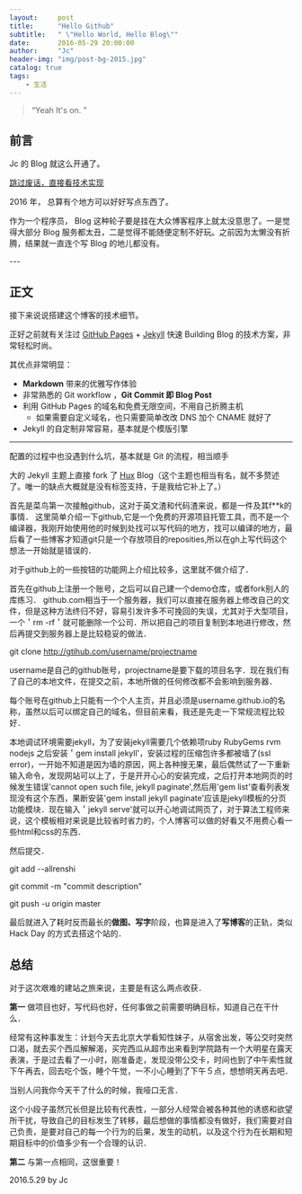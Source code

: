```yaml
---
layout:     post
title:      "Hello Github"
subtitle:   " \"Hello World, Hello Blog\""
date:       2016-05-29 20:00:00
author:     "Jc"
header-img: "img/post-bg-2015.jpg"
catalog: true
tags:
    - 生活
---
```


> “Yeah It's on. ”


## 前言

Jc 的 Blog 就这么开通了。

[跳过废话，直接看技术实现 ](#build) 



2016 年， 总算有个地方可以好好写点东西了。


作为一个程序员， Blog 这种轮子要是挂在大众博客程序上就太没意思了。一是觉得大部分 Blog 服务都太丑，二是觉得不能随便定制不好玩。之前因为太懒没有折腾，结果就一直连个写 Blog 的地儿都没有。

<p id = "build"></p>
---

## 正文

接下来说说搭建这个博客的技术细节。  

正好之前就有关注过 [GitHub Pages](https://pages.github.com/) + [Jekyll](http://jekyllrb.com/) 快速 Building Blog 的技术方案，非常轻松时尚。

其优点非常明显：

* **Markdown** 带来的优雅写作体验
* 非常熟悉的 Git workflow ，**Git Commit 即 Blog Post**
* 利用 GitHub Pages 的域名和免费无限空间，不用自己折腾主机
	* 如果需要自定义域名，也只需要简单改改 DNS 加个 CNAME 就好了 
* Jekyll 的自定制非常容易，基本就是个模版引擎

---

配置的过程中也没遇到什么坑，基本就是 Git 的流程，相当顺手

大的 Jekyll 主题上直接 fork 了 [Hux](https://github.com/Huxpro/huxpro.github.io)   Blog（这个主题也相当有名，就不多赘述了。唯一的缺点大概就是没有标签支持，于是我给它补上了。）

首先是菜鸟第一次接触github，这对于英文渣和代码渣来说，都是一件及其f**k的事情．
这里简单介绍一下github,它是一个免费的开源项目托管工具，而不是一个编译器，我刚开始使用他的时候到处找可以写代码的地方，找可以编译的地方，最后看了一些博客才知道git只是一个存放项目的reposities,所以在gh上写代码这个想法一开始就是错误的．

对于github上的一些按钮的功能网上介绍比较多，这里就不做介绍了．

首先在github上注册一个账号，之后可以自己建一个demo仓库，或者fork别人的库练习．
github.com相当于一个服务器，我们可以直接在服务器上修改自己的文件，但是这种方法终归不好，容易引发许多不可挽回的失误，尤其对于大型项目，一个＇rm -rf＇就可能删除一个公司．所以把自己的项目复制到本地进行修改，然后再提交到服务器上是比较稳妥的做法．

git clone http://gtihub.com/username/projectname

username是自己的github账号，projectname是要下载的项目名字．现在我们有了自己的本地文件，在提交之前，本地所做的任何修改都不会影响到服务器．

每个账号在github上只能有一个个人主页，并且必须是username.github.io的名称，虽然以后可以绑定自己的域名，但目前来看，我还是先走一下常规流程比较好．

本地调试环境需要jekyll，为了安装jekyll需要几个依赖项ruby RubyGems rvm nodejs
之后安装＇gem install jekyll'，安装过程的压缩包许多都被墙了(ssl　error)，一开始不知道是因为墙的原因，网上各种搜无果，最后偶然试了一下重新输入命令，发现网站可以上了，于是开开心心的安装完成，之后打开本地网页的时候发生错误'cannot open such file, jekyll paginate',然后用'gem list'查看列表发现没有这个东西，果断安装'gem install jekyll paginate'应该是jekyll模板的分页功能模块．现在输入＇jekyll serve'就可以开心地调试网页了，对于算法工程师来说，这个模板相对来说是比较省时省力的，个人博客可以做的好看又不用费心看一些html和css的东西．

然后提交．

git add --allrenshi

git commit -m "commit description"

git push -u origin master

最后就进入了耗时反而最长的**做图、写字**阶段，也算是进入了**写博客**的正轨，类似 Hack Day 的方式去搭这个站的．


## 总结

对于这次艰难的建站之旅来说，主要是有这么两点收获．

**第一**  做项目也好，写代码也好，任何事做之前需要明确目标，知道自己在干什么．

经常有这种事发生：计划今天去北京大学看知性妹子，从宿舍出发，等公交时突然口渴，就去买个西瓜解解渴，买完西瓜从超市出来看到学院路有一个大明星在露天表演，于是过去看了一小时，刚准备走，发现没带公交卡，时间也到了中午索性就下午再去，回去吃个饭，睡个午觉，一不小心睡到了下午５点，想想明天再去吧．

当别人问我你今天干了什么的时候，我哑口无言．

这个小段子虽然冗长但是比较有代表性，一部分人经常会被各种其他的诱惑和欲望所干扰，导致自己的目标发生了转移，最后想做的事情都没有做好，我们需要对自己负责，是要对自己的每一个行为的后果，发生的动机，以及这个行为在长期和短期目标中的价值多少有一个合理的认识．

**第二**  与第一点相同，这很重要！

2016.5.29 by Jc
